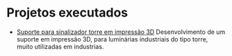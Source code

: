 # Projetos executados

* [Suporte para sinalizador torre em impressão 3D](/Holder-Light/holder-light.md)
    Desenvolvimento de um suporte em impressão 3D, para luminárias industriais do tipo torre, muito utilizadas em industrias.
